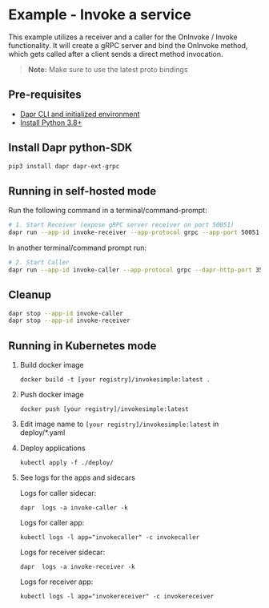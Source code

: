 # Example - Invoke a service

This example utilizes a receiver and a caller for the OnInvoke / Invoke functionality. It will create a gRPC server and bind the OnInvoke method, which gets called after a client sends a direct method invocation.

> **Note:** Make sure to use the latest proto bindings

## Pre-requisites

- [Dapr CLI and initialized environment](https://docs.dapr.io/getting-started)
- [Install Python 3.8+](https://www.python.org/downloads/)

## Install Dapr python-SDK

<!-- Our CI/CD pipeline automatically installs the correct version, so we can skip this step in the automation -->

```bash
pip3 install dapr dapr-ext-grpc
```

## Running in self-hosted mode

Run the following command in a terminal/command-prompt:

<!-- STEP
name: Run receiver
expected_stdout_lines:
  - '== APP == {"id": 1, "message": "hello world"}'
  - '== APP == {"id": 1, "message": "hello world"}'
background: true
sleep: 5
-->

```bash
# 1. Start Receiver (expose gRPC server receiver on port 50051)
dapr run --app-id invoke-receiver --app-protocol grpc --app-port 50051 python3 invoke-receiver.py
```

<!-- END_STEP -->

In another terminal/command prompt run:

<!-- STEP
name: Run caller
expected_stdout_lines:
  - '== APP == text/plain'
  - '== APP == INVOKE_RECEIVED'
  - '== APP == text/plain'
  - '== APP == INVOKE_RECEIVED'
background: true
sleep: 5 
-->

```bash
# 2. Start Caller
dapr run --app-id invoke-caller --app-protocol grpc --dapr-http-port 3500 python3 invoke-caller.py
```

<!-- END_STEP -->

## Cleanup

<!-- STEP
expected_stdout_lines: 
  - '✅  app stopped successfully: invoke-caller'
  - '✅  app stopped successfully: invoke-receiver'
name: Shutdown dapr
-->

```bash
dapr stop --app-id invoke-caller
dapr stop --app-id invoke-receiver
```

<!-- END_STEP -->

## Running in Kubernetes mode

1. Build docker image

   ```
   docker build -t [your registry]/invokesimple:latest .
   ```

2. Push docker image

   ```
   docker push [your registry]/invokesimple:latest
   ```

3. Edit image name to `[your registry]/invokesimple:latest` in deploy/*.yaml

4. Deploy applications

   ```
   kubectl apply -f ./deploy/
   ```

5. See logs for the apps and sidecars

   Logs for caller sidecar:

   ```
   dapr  logs -a invoke-caller -k
   ```

   Logs for caller app:

   ```
   kubectl logs -l app="invokecaller" -c invokecaller
   ```

   Logs for receiver sidecar:

   ```
   dapr  logs -a invoke-receiver -k
   ```

   Logs for receiver app:

   ```
   kubectl logs -l app="invokereceiver" -c invokereceiver
   ```
